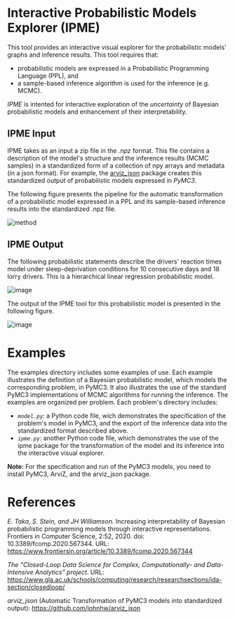 # Interactive Probabilistic Models Explorer (IPME)
This tool provides an interactive visual explorer for the probabilistic models' graphs and inference results. This tool requires that:
* probabilistic models are expressed in a Probabilistic Programming Language (PPL), and 
* a sample-based inference algorithm is used for the inference (e.g. MCMC). 

*IPME* is intented for interactive exploration of the *uncertainty* of Bayesian probabilistic models and enhancement of their interpretability. 

## IPME Input
IPME takes as an input a zip file in the *.npz* format. This file contains a description of the model's structure and the inference results (MCMC samples) 
in a standardized form of a collection of npy arrays and metadata (in a json format). 
For example, the [arviz_json](https://github.com/johnhw/arviz_json) package creates this standardized output of probabilistic models expressed in *PyMC3*.

The following figure presents the pipeline for the automatic transformation of a probabilistic model expressed in a PPL and its sample-based inference results into the standardized .npz file.

![method](https://user-images.githubusercontent.com/37831445/97790524-20ed6900-1bc1-11eb-950c-838ea67b4163.jpg)

## IPME Output
The following probabilistic statements describe the drivers' reaction times model under sleep-deprivation conditions for 10 consecutive days and 18 lorry drivers. This is a hierarchical linear regression probabilistic model.

![image](https://user-images.githubusercontent.com/37831445/120328046-56d30700-c2e2-11eb-8e4f-05d891e4b2d4.png)

The output of the IPME tool for this probabilistic model is presented in the following figure.

![image](https://user-images.githubusercontent.com/37831445/97790652-3616c780-1bc2-11eb-948b-54797f199ecb.png)

# Examples
The examples directory includes some examples of use. Each example illustrates the definition of a Bayesian probabilistic model, which models the corresponding problem, in PyMC3. It also illustrates the use of the standard PyMC3 implementations of MCMC algorithms for running the inference.
The examples are organized per problem. Each problem's directory includes:
* *`model.py`*: a Python code file, wich demonstrates the specification of the problem's model in PyMC3, and the export of the inference data into 
the standardized format described above. 
* *`ipme.py`*: another Python code file, which demonstrates the use of the ipme package for the transformation of the model and its inference into the interactive visual explorer.

**Note:** For the specification and run of the PyMC3 models, you need to install PyMC3, ArviZ, and the arviz_json package.  

# References
*E. Taka,  S. Stein,  and JH Williamson.*  Increasing interpretability of Bayesian probabilistic programming models through interactive representations. Frontiers in Computer Science, 2:52, 2020. doi:  10.3389/fcomp.2020.567344.  URL: https://www.frontiersin.org/article/10.3389/fcomp.2020.567344

*The “Closed-Loop Data Science for Complex, Computationally- and Data-Intensive Analytics” project*. URL: https://www.gla.ac.uk/schools/computing/research/researchsections/ida-section/closedloop/ 

*arviz_json* (Automatic Transformation of PyMC3 models into standardized output): https://github.com/johnhw/arviz_json

